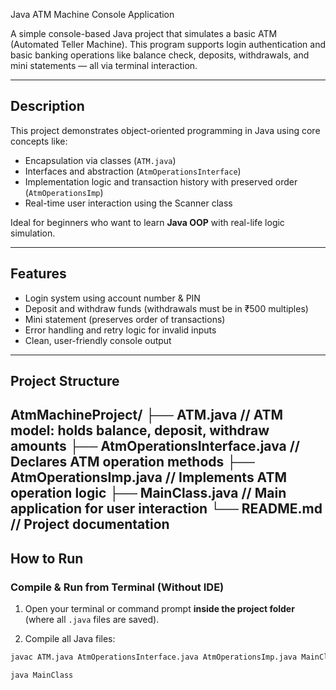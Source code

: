 Java ATM Machine Console Application

A simple console-based Java project that simulates a basic ATM (Automated Teller Machine). This program supports login authentication and basic banking operations like balance check, deposits, withdrawals, and mini statements — all via terminal interaction.

---

## Description

This project demonstrates object-oriented programming in Java using core concepts like:
- Encapsulation via classes (`ATM.java`)
- Interfaces and abstraction (`AtmOperationsInterface`)
- Implementation logic and transaction history with preserved order (`AtmOperationsImp`)
- Real-time user interaction using the Scanner class

Ideal for beginners who want to learn **Java OOP** with real-life logic simulation.

---

## Features

- Login system using account number & PIN
- Deposit and withdraw funds (withdrawals must be in ₹500 multiples)
- Mini statement (preserves order of transactions)
- Error handling and retry logic for invalid inputs
- Clean, user-friendly console output

---

## Project Structure
AtmMachineProject/
├── ATM.java // ATM model: holds balance, deposit, withdraw amounts
├── AtmOperationsInterface.java // Declares ATM operation methods
├── AtmOperationsImp.java // Implements ATM operation logic
├── MainClass.java // Main application for user interaction
└── README.md // Project documentation
---

## How to Run

### Compile & Run from Terminal (Without IDE)

1. Open your terminal or command prompt **inside the project folder** (where all `.java` files are saved).

2. Compile all Java files:
```bash
javac ATM.java AtmOperationsInterface.java AtmOperationsImp.java MainClass.java

java MainClass



